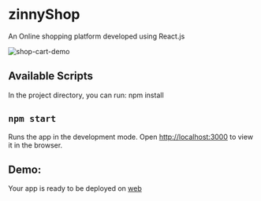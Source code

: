 # zinnyShop

An Online shopping platform developed using React.js


![shop-cart-demo](https://user-images.githubusercontent.com/54344301/188275359-7e5f0272-b6dc-4ff8-bda8-8b6e3facb5fc.gif)

## Available Scripts

In the project directory, you can run: npm install

## `npm start`
Runs the app in the development mode.
Open [http://localhost:3000](http://localhost:3000) to view it in the browser.

## Demo:

Your app is ready to be deployed on [web](https://zinnyshop.netlify.app/)

